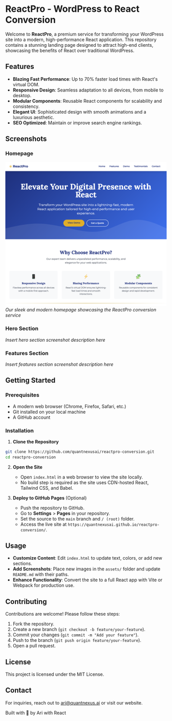 # ReactPro - WordPress to React Conversion

Welcome to **ReactPro**, a premium service for transforming your WordPress site into a modern, high-performance React application. This repository contains a stunning landing page designed to attract high-end clients, showcasing the benefits of React over traditional WordPress.

## Features

* **Blazing Fast Performance**: Up to 70% faster load times with React's virtual DOM.
* **Responsive Design**: Seamless adaptation to all devices, from mobile to desktop.
* **Modular Components**: Reusable React components for scalability and consistency.
* **Elegant UI**: Sophisticated design with smooth animations and a luxurious aesthetic.
* **SEO Optimized**: Maintain or improve search engine rankings.

## Screenshots

### Homepage
![ReactPro Homepage](assets/homepage.png)
*Our sleek and modern homepage showcasing the ReactPro conversion service*

### Hero Section
*Insert hero section screenshot description here*

### Features Section
*Insert features section screenshot description here*

## Getting Started

### Prerequisites
* A modern web browser (Chrome, Firefox, Safari, etc.)
* Git installed on your local machine
* A GitHub account

### Installation
1. **Clone the Repository**

```bash
git clone https://github.com/quantnexusai/reactpro-conversion.git
cd reactpro-conversion
```

2. **Open the Site**
   * Open `index.html` in a web browser to view the site locally.
   * No build step is required as the site uses CDN-hosted React, Tailwind CSS, and Babel.

3. **Deploy to GitHub Pages** (Optional)
   * Push the repository to GitHub.
   * Go to **Settings** > **Pages** in your repository.
   * Set the source to the `main` branch and `/ (root)` folder.
   * Access the live site at `https://quantnexusai.github.io/reactpro-conversion/`.

## Usage

* **Customize Content**: Edit `index.html` to update text, colors, or add new sections.
* **Add Screenshots**: Place new images in the `assets/` folder and update `README.md` with their paths.
* **Enhance Functionality**: Convert the site to a full React app with Vite or Webpack for production use.

## Contributing

Contributions are welcome! Please follow these steps:
1. Fork the repository.
2. Create a new branch (`git checkout -b feature/your-feature`).
3. Commit your changes (`git commit -m "Add your feature"`).
4. Push to the branch (`git push origin feature/your-feature`).
5. Open a pull request.

## License

This project is licensed under the MIT License.

## Contact

For inquiries, reach out to ari@quantnexus.ai or visit our website.

Built with 💙 by Ari with React